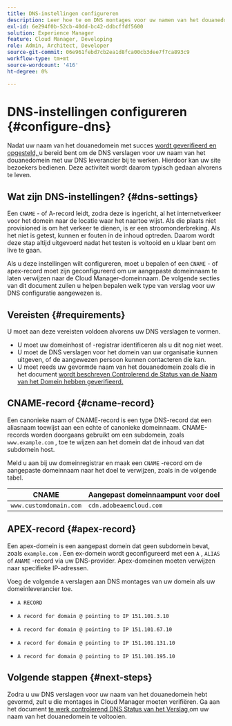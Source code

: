 ```yaml
---
title: DNS-instellingen configureren
description: Leer hoe te om DNS montages voor uw namen van het douanedomein te vormen uw plaats toelaat om bezoekers te dienen.
exl-id: 6e294f0b-52cb-40dd-bc42-ddbcffdf5600
solution: Experience Manager
feature: Cloud Manager, Developing
role: Admin, Architect, Developer
source-git-commit: 06e961febd7cb2ea1d8fca00cb3dee7f7ca893c9
workflow-type: tm+mt
source-wordcount: '416'
ht-degree: 0%

---
```



# DNS-instellingen configureren {#configure-dns}

Nadat uw naam van het douanedomein met succes [ wordt geverifieerd en opgesteld, ](/help/implementing/cloud-manager/custom-domain-names/check-domain-name-status.md) u bereid bent om de DNS verslagen voor uw naam van het douanedomein met uw DNS leverancier bij te werken. Hierdoor kan uw site bezoekers bedienen. Deze activiteit wordt daarom typisch gedaan alvorens te leven.

## Wat zijn DNS-instellingen? {#dns-settings}

Een `CNAME` - of A-record leidt, zodra deze is ingericht, al het internetverkeer voor het domein naar de locatie waar het naartoe wijst. Als die plaats niet provisioned is om het verkeer te dienen, is er een stroomonderbreking. Als het niet is getest, kunnen er fouten in de inhoud optreden. Daarom wordt deze stap altijd uitgevoerd nadat het testen is voltooid en u klaar bent om live te gaan.

Als u deze instellingen wilt configureren, moet u bepalen of een `CNAME` - of apex-record moet zijn geconfigureerd om uw aangepaste domeinnaam te laten verwijzen naar de Cloud Manager-domeinnaam. De volgende secties van dit document zullen u helpen bepalen welk type van verslag voor uw DNS configuratie aangewezen is.

## Vereisten {#requirements}

U moet aan deze vereisten voldoen alvorens uw DNS verslagen te vormen.

* U moet uw domeinhost of -registrar identificeren als u dit nog niet weet.
* U moet de DNS verslagen voor het domein van uw organisatie kunnen uitgeven, of de aangewezen persoon kunnen contacteren die kan.
* U moet reeds uw gevormde naam van het douanedomein zoals die in het document [ wordt beschreven Controlerend de Status van de Naam van het Domein hebben geverifieerd.](/help/implementing/cloud-manager/custom-domain-names/check-domain-name-status.md)

## CNAME-record {#cname-record}

Een canonieke naam of CNAME-record is een type DNS-record dat een aliasnaam toewijst aan een echte of canonieke domeinnaam. CNAME-records worden doorgaans gebruikt om een subdomein, zoals `www.example.com` , toe te wijzen aan het domein dat de inhoud van dat subdomein host.

Meld u aan bij uw domeinregistrar en maak een `CNAME` -record om de aangepaste domeinnaam naar het doel te verwijzen, zoals in de volgende tabel.

| CNAME | Aangepast domeinnaampunt voor doel |
|--- |--- |
| `www.customdomain.com` | `cdn.adobeaemcloud.com` |

## APEX-record {#apex-record}

Een apex-domein is een aangepast domein dat geen subdomein bevat, zoals `example.com` . Een ex-domein wordt geconfigureerd met een `A` , `ALIAS` of `ANAME` -record via uw DNS-provider. Apex-domeinen moeten verwijzen naar specifieke IP-adressen.

Voeg de volgende `A` verslagen aan DNS montages van uw domein als uw domeinleverancier toe.

* `A RECORD`

* `A record for domain @ pointing to IP 151.101.3.10`

* `A record for domain @ pointing to IP 151.101.67.10`

* `A record for domain @ pointing to IP 151.101.131.10`

* `A record for domain @ pointing to IP 151.101.195.10`

## Volgende stappen {#next-steps}

Zodra u uw DNS verslagen voor uw naam van het douanedomein hebt gevormd, zult u die montages in Cloud Manager moeten verifiëren. Ga aan het document [ te werk controlerend DNS Status van het Verslag ](/help/implementing/cloud-manager/custom-domain-names/check-dns-record-status.md) om uw naam van het douanedomein te voltooien.
